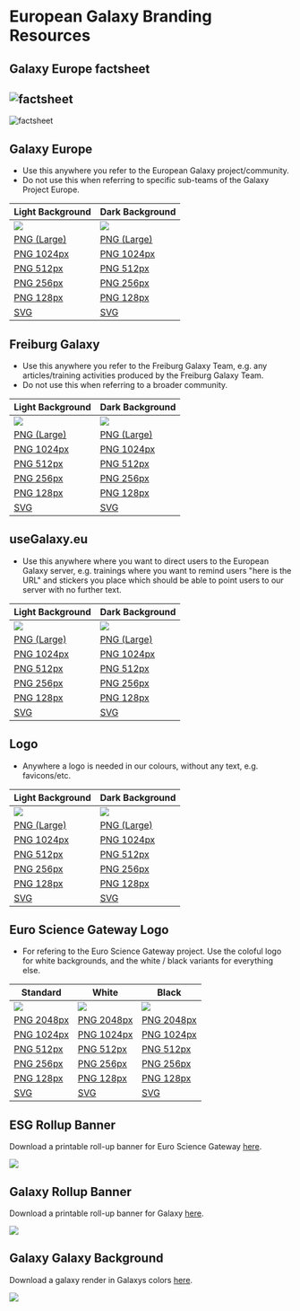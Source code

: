 # European Galaxy Branding Resources

## Galaxy Europe factsheet

![factsheet](factsheet/factsheet_automatable_eu.png)
------
![factsheet](factsheet/factsheet.png)
 

## Galaxy Europe

- Use this anywhere you refer to the European Galaxy project/community.
- Do not use this when referring to specific sub-teams of the Galaxy Project Europe.

Light Background                           | Dark Background
----------------------------------------   | ----
![](./galaxy-eu/galaxy-eu.256.png)         | ![](./galaxy-eu.inv/galaxy-eu.inv.256.png)
[PNG (Large)](galaxy-eu/galaxy-eu.png)     | [PNG (Large)](galaxy-eu.inv/galaxy-eu.inv.png)
[PNG 1024px](galaxy-eu/galaxy-eu.1024.png) | [PNG 1024px](galaxy-eu.inv/galaxy-eu.inv.1024.png)
[PNG 512px](galaxy-eu/galaxy-eu.512.png)   | [PNG 512px](galaxy-eu.inv/galaxy-eu.inv.512.png)
[PNG 256px](galaxy-eu/galaxy-eu.256.png)   | [PNG 256px](galaxy-eu.inv/galaxy-eu.inv.256.png)
[PNG 128px](galaxy-eu/galaxy-eu.128.png)   | [PNG 128px](galaxy-eu.inv/galaxy-eu.inv.128.png)
[SVG](./galaxy-eu.svg)                     | [SVG](galaxy-eu.inv.svg)

## Freiburg Galaxy

- Use this anywhere you refer to the Freiburg Galaxy Team, e.g. any articles/training activities produced by the Freiburg Galaxy Team.
- Do not use this when referring to a broader community.

Light Background                                       | Dark Background
----------------------------------------               | ----
![](./freiburg-galaxy/freiburg-galaxy.256.png)         | ![](./freiburg-galaxy.inv/freiburg-galaxy.inv.256.png)
[PNG (Large)](freiburg-galaxy/freiburg-galaxy.png)     | [PNG (Large)](freiburg-galaxy.inv/freiburg-galaxy.inv.png)
[PNG 1024px](freiburg-galaxy/freiburg-galaxy.1024.png) | [PNG 1024px](freiburg-galaxy.inv/freiburg-galaxy.inv.1024.png)
[PNG 512px](freiburg-galaxy/freiburg-galaxy.512.png)   | [PNG 512px](freiburg-galaxy.inv/freiburg-galaxy.inv.512.png)
[PNG 256px](freiburg-galaxy/freiburg-galaxy.256.png)   | [PNG 256px](freiburg-galaxy.inv/freiburg-galaxy.inv.256.png)
[PNG 128px](freiburg-galaxy/freiburg-galaxy.128.png)   | [PNG 128px](freiburg-galaxy.inv/freiburg-galaxy.inv.128.png)
[SVG](./freiburg-galaxy.svg)                           | [SVG](freiburg-galaxy.inv.svg)

## useGalaxy.eu

- Use this anywhere where you want to direct users to the European Galaxy server, e.g. trainings where you want to remind users "here is the URL" and stickers you
  place which should be able to point users to our server with no further text.

Light Background                                 | Dark Background
----------------------------------------         | ----
![](./useGalaxy.eu/useGalaxy.eu.256.png)         | ![](./useGalaxy.eu.inv/useGalaxy.eu.inv.256.png)
[PNG (Large)](useGalaxy.eu/useGalaxy.eu.png)     | [PNG (Large)](useGalaxy.eu.inv/useGalaxy.eu.inv.png)
[PNG 1024px](useGalaxy.eu/useGalaxy.eu.1024.png) | [PNG 1024px](useGalaxy.eu.inv/useGalaxy.eu.inv.1024.png)
[PNG 512px](useGalaxy.eu/useGalaxy.eu.512.png)   | [PNG 512px](useGalaxy.eu.inv/useGalaxy.eu.inv.512.png)
[PNG 256px](useGalaxy.eu/useGalaxy.eu.256.png)   | [PNG 256px](useGalaxy.eu.inv/useGalaxy.eu.inv.256.png)
[PNG 128px](useGalaxy.eu/useGalaxy.eu.128.png)   | [PNG 128px](useGalaxy.eu.inv/useGalaxy.eu.inv.128.png)
[SVG](./useGalaxy.eu.svg)                        | [SVG](useGalaxy.eu.inv.svg)

## Logo

- Anywhere a logo is needed in our colours, without any text, e.g. favicons/etc.

Light Background                                     | Dark Background
----------------------------------------             | ----
![](./galaxy-eu-logo/galaxy-eu-logo.256.png)         | ![](./galaxy-eu-logo.inv/galaxy-eu-logo.inv.256.png)
[PNG (Large)](galaxy-eu-logo/galaxy-eu-logo.png)     | [PNG (Large)](galaxy-eu-logo.inv/galaxy-eu-logo.inv.png)
[PNG 1024px](galaxy-eu-logo/galaxy-eu-logo.1024.png) | [PNG 1024px](galaxy-eu-logo.inv/galaxy-eu-logo.inv.1024.png)
[PNG 512px](galaxy-eu-logo/galaxy-eu-logo.512.png)   | [PNG 512px](galaxy-eu-logo.inv/galaxy-eu-logo.inv.512.png)
[PNG 256px](galaxy-eu-logo/galaxy-eu-logo.256.png)   | [PNG 256px](galaxy-eu-logo.inv/galaxy-eu-logo.inv.256.png)
[PNG 128px](galaxy-eu-logo/galaxy-eu-logo.128.png)   | [PNG 128px](galaxy-eu-logo.inv/galaxy-eu-logo.inv.128.png)
[SVG](./galaxy-eu-logo.svg)                          | [SVG](galaxy-eu-logo.inv.svg)

## Euro Science Gateway Logo

- For refering to the Euro Science Gateway project. Use the coloful logo for white backgrounds, and the white / black variants for everything else.

Standard                                                              | White                                                                       | Black
--------------------------------------------------------------------- | --------------------------------------------------------------------------- | -------------------------------------
![](./euro-science-gateway/eosc_euro_science_gateway.256.png)           | ![](./euro-science-gateway/eosc_euro_science_gateway_white.256.png)           | ![](./euro-science-gateway/eosc_euro_science_gateway_black.256.png)
[PNG 2048px](euro-science-gateway/eosc_euro_science_gateway.2048.png) | [PNG 2048px](euro-science-gateway/eosc_euro_science_gateway_white.2048.png) | [PNG 2048px](euro-science-gateway/eosc_euro_science_gateway_black.2048.png)
[PNG 1024px](euro-science-gateway/eosc_euro_science_gateway.1024.png) | [PNG 1024px](euro-science-gateway/eosc_euro_science_gateway_white.1024.png) | [PNG 1024px](euro-science-gateway/eosc_euro_science_gateway_black.1024.png)
[PNG 512px](euro-science-gateway/eosc_euro_science_gateway.512.png)   | [PNG 512px](euro-science-gateway/eosc_euro_science_gateway_white.512.png)   | [PNG 512px](euro-science-gateway/eosc_euro_science_gateway_black.512.png)
[PNG 256px](euro-science-gateway/eosc_euro_science_gateway.256.png)   | [PNG 256px](euro-science-gateway/eosc_euro_science_gateway_white.256.png)   | [PNG 256px](euro-science-gateway/eosc_euro_science_gateway_black.256.png)
[PNG 128px](euro-science-gateway/eosc_euro_science_gateway.128.png)   | [PNG 128px](euro-science-gateway/eosc_euro_science_gateway_white.128.png)   | [PNG 128px](euro-science-gateway/eosc_euro_science_gateway_black.128.png)
[SVG](euro-science-gateway/eosc_euro_science_gateway.svg)             | [SVG](euro-science-gateway/eosc_euro_science_gateway_white.svg)             | [SVG](euro-science-gateway/eosc_euro_science_gateway_black.svg)

## ESG Rollup Banner

Download a printable roll-up banner for Euro Science Gateway [here](./euro-science-gateway/banner/ESG_banner.md).

![](./euro-science-gateway/banner/DRAFT_PREVIEW_ESG_Rollup_1x2.png)

## Galaxy Rollup Banner

Download a printable roll-up banner for Galaxy [here](./galaxy-galaxy/banner.md).

![](./galaxy-galaxy/PREVIEW_Galaxy_Rollup_1x2.png)

## Galaxy Galaxy Background

Download a galaxy render in Galaxys colors [here](./galaxy-galaxy/galaxy_render_guide.md).

![](./galaxy-galaxy/galaxy-poster-horizontal-preview.png)
